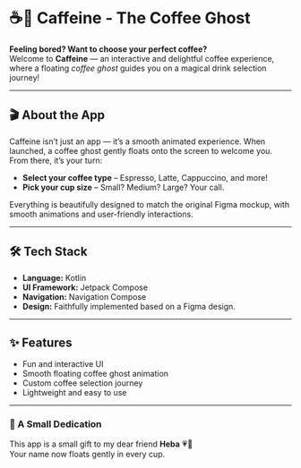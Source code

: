 # ☕👻 Caffeine - The Coffee Ghost

**Feeling bored? Want to choose your perfect coffee?**  
Welcome to **Caffeine** — an interactive and delightful coffee experience, where a floating *coffee ghost* guides you on a magical drink selection journey!

---

## 🎬 About the App

Caffeine isn’t just an app — it’s a smooth animated experience. When launched, a coffee ghost gently floats onto the screen to welcome you. From there, it’s your turn:

- **Select your coffee type** – Espresso, Latte, Cappuccino, and more!  
- **Pick your cup size** – Small? Medium? Large? Your call.

Everything is beautifully designed to match the original Figma mockup, with smooth animations and user-friendly interactions.

---

## 🛠️ Tech Stack

- **Language:** Kotlin  
- **UI Framework:** Jetpack Compose  
- **Navigation:** Navigation Compose  
- **Design:** Faithfully implemented based on a Figma design.

---

## ✨ Features

- Fun and interactive UI  
- Smooth floating coffee ghost animation  
- Custom coffee selection journey  
- Lightweight and easy to use

---

### 🎁 A Small Dedication

This app is a small gift to my dear friend **Heba** 💗💚  
Your name now floats gently in every cup.

